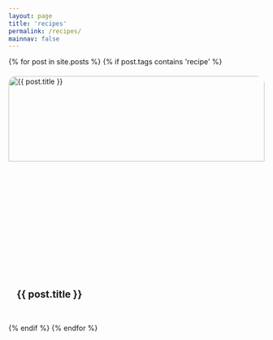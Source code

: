 ```yaml
---
layout: page
title: 'recipes'
permalink: /recipes/
mainnav: false
---
```

<div class="blog-grid">
  {% for post in site.posts %}
    {% if post.tags contains 'recipe' %}
      <a class="blog-card blog-card-link" href="{{ post.url }}">
            <img src="{{ post.share-img | default: '/assets/img/new-face-650x650.webp' }}" alt="{{ post.title }}" class="card-image">
            <div  class="card-content">
            <h3 class="card-title">{{ post.title }}</h3>
            </div>
      </a>
    {% endif %}
  {% endfor %}
</div>

<style>
.blog-grid {
  display: grid;
  grid-template-columns: 1fr 1fr;
  grid-gap: .5em; 
}


.blog-card {
  display: block;
  position: relative;
  width: 100%;
  /* height: 400px; */
  border-radius: 15px;
  border: solid 2px var(--link-color); 
  overflow: hidden;
  text-decoration:none;
}

.blog-card:hover {
  background-color:none;
  transform: scale(1.02);
  transition: transform 0.3s ease-in-out;
  z-index:100;
}

.card-content {
  padding: 1rem;
}

.card-image {
  position: absolute;
  top: 0;
  left: 0;
  width: 100%;
  height: 60%;
  object-fit: cover;
}

.card-title {
  margin: 85% 0 10px;
  font-size: 1.2rem;
  color: var(--foreground-color);
}


/* Responsive adjustments */
@media (max-width: 1024px) {
  .blog-grid {
    grid-template-columns: repeat(auto-fill, minmax(250px, 1fr));
    gap: 20px;
  }
}

@media (max-width: 768px) {
  .blog-grid {
    grid-template-columns: repeat(auto-fill, minmax(200px, 1fr));
    gap: 15px;
  }
}

@media (max-width: 480px) {
  .blog-grid {
    grid-template-columns: 1fr;
    gap: 10px;
  }
}
</style>